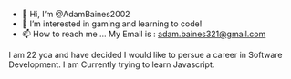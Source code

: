 - 👋 Hi, I’m @AdamBaines2002
- 👀 I’m interested in gaming and learning to code!
- 📫 How to reach me ... My Email is : adam.baines321@gmail.com
  
I am 22 yoa and have decided I would like to persue a career in Software Development. I am Currently trying to learn Javascript.

<!---
AdamBaines2002/AdamBaines2002 is a ✨ special ✨ repository because its `README.md` (this file) appears on your GitHub profile.
You can click the Preview link to take a look at your changes.
--->
